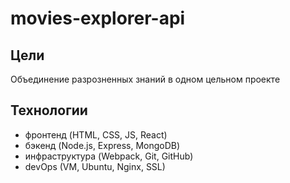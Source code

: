# movies-explorer-api

## Цели

Объединение разрозненных знаний в одном цельном проекте

## Технологии

- фронтенд (HTML, CSS, JS, React) 
- бэкенд (Node.js, Express, MongoDB) 
- инфраструктура (Webpack, Git, GitHub) 
- devOps (VM, Ubuntu, Nginx, SSL)